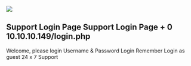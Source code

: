 ![](Maszyny/Windows/Heist/Pasted%20image%2020210915211219.png)

Support Login Page
Support Login Page
+
0 10.10.10.149/login.php
-
Welcome, please login
Username
&
Password
Login
Remember
Login as guest
24 x 7 Support
